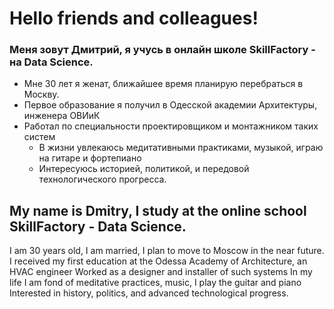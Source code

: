 # Hello friends and сolleagues! 

### Меня зовут Дмитрий, я учусь в онлайн школе SkillFactory - на Data Science. 
- Мне 30 лет я женат, ближайшее время планирую перебраться в Москву.
- Первое образование я получил в Одесской академии Архитектуры, инженера ОВИиК
- Работал по специальности проектировщиком и монтажником таких систем
  - В жизни увлекаюсь медитативными практиками, музыкой, играю на гитаре и фортепиано
  - Интересуюсь историей, политикой, и передовой технологического прогресса. 

## My name is Dmitry, I study at the online school SkillFactory - Data Science.
I am 30 years old, I am married, I plan to move to Moscow in the near future.
I received my first education at the Odessa Academy of Architecture, an HVAC engineer
Worked as a designer and installer of such systems
In my life I am fond of meditative practices, music, I play the guitar and piano
Interested in history, politics, and advanced technological progress.